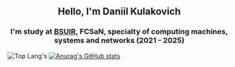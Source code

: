 <div align="center">
    <h2> Hello, I'm Daniil Kulakovich </h2>
    <h3> I'm study at <a href="https://www.bsuir.by">BSUIR</a>, FCSaN, specialty of computing machines, systems and networks (2021 - 2025) </h3>
</div>

![Top Lang's](https://github-readme-stats.vercel.app/api/top-langs/?username=DanikKul&layout=compact&theme=onedark&langs_count=6&hide_border=true)
[![Anurag's GitHub stats](https://github-readme-stats.vercel.app/api?username=DanikKul&theme=onedark&include_all_commits=true&count_private=true&show_icons=true&hide_title=true&hide_rank=true&hide_border=true)](https://github.com/anuraghazra/github-readme-stats)

